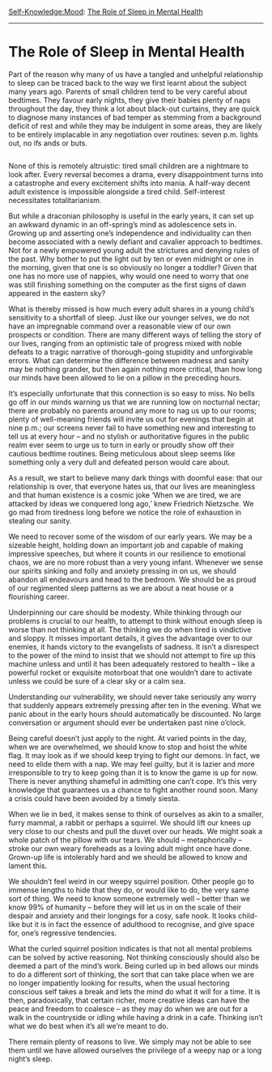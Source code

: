 [Self-Knowledge:](https://www.theschooloflife.com/thebookoflife/category/self-knowledge/)[Mood](https://www.theschooloflife.com/thebookoflife/category/self-knowledge/mood/): [The Role of Sleep in Mental Health](https://www.theschooloflife.com/thebookoflife/the-role-of-sleep-in-mental-health/)

* * *

# The Role of Sleep in Mental Health

Part of the reason why many of us have a tangled and unhelpful relationship to sleep can be traced back to the way we first learnt about the subject many years ago. Parents of small children tend to be very careful about bedtimes. They favour early nights, they give their babies plenty of naps throughout the day, they think a lot about black-out curtains, they are quick to diagnose many instances of bad temper as stemming from a background deficit of rest and while they may be indulgent in some areas, they are likely to be entirely implacable in any negotiation over routines: seven p.m. lights out, no ifs ands or buts.

<figure class="aligncenter"><img src="https://www.theschooloflife.com/thebookoflife/wp-content/uploads/2020/11/Squirrels-Hibernate.jpg" alt="" class="wp-image-25444" srcset="https://www.theschooloflife.com/thebookoflife/wp-content/uploads/2020/11/Squirrels-Hibernate.jpg 800w, https://www.theschooloflife.com/thebookoflife/wp-content/uploads/2020/11/Squirrels-Hibernate-768x591.jpg 768w" sizes="(max-width: 800px) 100vw, 800px"></figure>

None of this is remotely altruistic: tired small children are a nightmare to look after. Every reversal becomes a drama, every disappointment turns into a catastrophe and every excitement shifts into mania. A half-way decent adult existence is impossible alongside a tired child. Self-interest necessitates totalitarianism.

But while a draconian philosophy is useful in the early years, it can set up an awkward dynamic in an off-spring’s mind as adolescence sets in. Growing up and asserting one’s independence and individuality can then become associated with a newly defiant and cavalier approach to bedtimes. Not for a newly empowered young adult the strictures and denying rules of the past. Why bother to put the light out by ten or even midnight or one in the morning, given that one is so obviously no longer a toddler? Given that one has no more use of nappies, why would one need to worry that one was still finishing something on the computer as the first signs of dawn appeared in the eastern sky?&nbsp;

What is thereby missed is how much every adult shares in a young child’s sensitivity to a shortfall of sleep. Just like our younger selves, we do not have an impregnable command over a reasonable view of our own prospects or condition. There are many different ways of telling the story of our lives, ranging from an optimistic tale of progress mixed with noble defeats to a tragic narrative of thorough-going stupidity and unforgivable errors. What can determine the difference between madness and sanity may be nothing grander, but then again nothing more critical, than how long our minds have been allowed to lie on a pillow in the preceding hours.&nbsp;

It’s especially unfortunate that this connection is so easy to miss. No bells go off in our minds warning us that we are running low on nocturnal nectar; there are probably no parents around any more to nag us up to our rooms; plenty of well-meaning friends will invite us out for evenings that begin at nine p.m.; our screens never fail to have something new and interesting to tell us at every hour – and no stylish or authoritative figures in the public realm ever seem to urge us to turn in early or proudly show off their cautious bedtime routines. Being meticulous about sleep seems like something only a very dull and defeated person would care about.

As a result, we start to believe many dark things with doomful ease: that our relationship is over, that everyone hates us, that our lives are meaningless and that human existence is a cosmic joke ‘When we are tired, we are attacked by ideas we conquered long ago,’ knew Friedrich Nietzsche. We go mad from tiredness long before we notice the role of exhaustion in stealing our sanity.

We need to recover some of the wisdom of our early years. We may be a sizeable height, holding down an important job and capable of making impressive speeches, but where it counts in our resilience to emotional chaos, we are no more robust than a very young infant. Whenever we sense our spirits sinking and folly and anxiety pressing in on us, we should abandon all endeavours and head to the bedroom. We should be as proud of our regimented sleep patterns as we are about a neat house or a flourishing career.&nbsp;

Underpinning our care should be modesty. While thinking through our problems is crucial to our health, to attempt to think without enough sleep is worse than not thinking at all. The thinking we do when tired is vindictive and sloppy. It misses important details, it gives the advantage over to our enemies, it hands victory to the evangelists of sadness. It isn’t a disrespect to the power of the mind to insist that we should not attempt to fire up this machine unless and until it has been adequately restored to health – like a powerful rocket or exquisite motorboat that one wouldn’t dare to activate unless we could be sure of a clear sky or a calm sea.&nbsp;

Understanding our vulnerability, we should never take seriously any worry that suddenly appears extremely pressing after ten in the evening. What we panic about in the early hours should automatically be discounted. No large conversation or argument should ever be undertaken past nine o’clock.&nbsp;

Being careful doesn’t just apply to the night. At varied points in the day, when we are overwhelmed, we should know to stop and hoist the white flag. It may look as if we should keep trying to fight our demons. In fact, we need to elide them with a nap. We may feel guilty, but it is lazier and more irresponsible to try to keep going than it is to know the game is up for now. There is never anything shameful in admitting one can’t cope. It’s this very knowledge that guarantees us a chance to fight another round soon. Many a crisis could have been avoided by a timely siesta.

When we lie in bed, it makes sense to think of ourselves as akin to a smaller, furry mammal, a rabbit or perhaps a squirrel. We should lift our knees up very close to our chests and pull the duvet over our heads. We might soak a whole patch of the pillow with our tears. We should – metaphorically – stroke our own weary foreheads as a loving adult might once have done. Grown-up life is intolerably hard and we should be allowed to know and lament this.&nbsp;

We shouldn’t feel weird in our weepy squirrel position. Other people go to immense lengths to hide that they do, or would like to do, the very same sort of thing. We need to know someone extremely well – better than we know 99% of humanity – before they will let us in on the scale of their despair and anxiety and their longings for a cosy, safe nook. It looks child-like but it is in fact the essence of adulthood to recognise, and give space for, one’s regressive tendencies.

What the curled squirrel position indicates is that not all mental problems can be solved by active reasoning. Not thinking consciously should also be deemed a part of the mind’s work. Being curled up in bed allows our minds to do a different sort of thinking, the sort that can take place when we are no longer impatiently looking for results, when the usual hectoring conscious self takes a break and lets the mind do what it will for a time. It is then, paradoxically, that certain richer, more creative ideas can have the peace and freedom to coalesce – as they may do when we are out for a walk in the countryside or idling while having a drink in a cafe. Thinking isn’t what we do best when it’s all we’re meant to do.&nbsp;

There remain plenty of reasons to live. We simply may not be able to see them until we have allowed ourselves the privilege of a weepy nap or a long night’s sleep.
